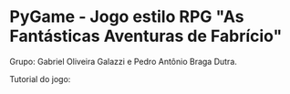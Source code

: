 # PyGame - Jogo estilo RPG "As Fantásticas Aventuras de Fabrício"

Grupo: Gabriel Oliveira Galazzi e Pedro Antônio Braga Dutra.

Tutorial do jogo: 
